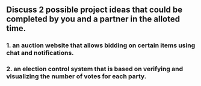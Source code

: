 ## Discuss 2 possible project ideas that could be completed by you and a partner in the alloted time.

### 1. an auction website that allows bidding on certain items using chat and notifications.

### 2. an election control system that is based on verifying and visualizing the number of votes for each party.